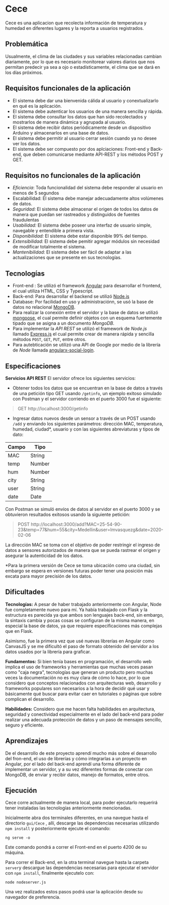 
# Cece
 Cece es una aplicacion que recolecta información de temperatura y humedad en diferentes lugares y la reporta a usuarios registrados.

## Problemática

Usualmente, el clima de las ciudades y sus variables relacionadas cambian diariamente, por lo que es necesario monitorear valores diarios que nos permitan predecir ya sea a ojo o estadísticamente, el clima que se dará en los días próximos.

## Requisitos funcionales de la aplicación

- El sistema debe dar una bienvenida cálida al usuario y conextualizarlo en qué es la aplicación. 
-  El sistema debe autenticar los usuarios de una manera sencilla y rápida.
- El sistema debe consultar los datos que han sido recolectados y mostrarlos de manera dinámica y agrupada al usuario.
- El sistema debe recibir datos  periódicamente desde un dispositivo Arduino y almacenarlos en una base de datos.
-   El sistema debe permitir al usuario cerrar sesión cuando ya no desee ver los datos.
- El sistema debe ser compuesto por dos aplciaciones: Front-end y Back-end, que deben comunicarse mediante API-REST y los métodos POST y GET.

## Requisitos no funcionales de la aplicación


- *Eficiencia*: Toda funcionalidad del sistema debe responder al usuario en menos de 5 segundos
- Escalabilidad: El sistema debe manejar adecuadamente altos volúmenes de datos.
-   _Seguridad:_  El sistema debe almacenar el origen de todos los datos de manera que puedan ser rastreados y distinguidos de fuentes fraudulentas
-  _Usabilidad:_  El sistema debe poseer una interfaz de usuario simple, navegable y entendible a  primera vista.
-   _Disponibilidad:_  El sistema debe estar disponible 99% del tiempo.
-   _Extensibilidad:_  El sistema debe pemitir agregar módulos sin necesidad de modificar totalmente el sistema.
- *Mantenibilidad:* El sistema debe ser fácil de adaptar a las actualizaciones que se presente en sus tecnologías.

## Tecnologías
- Front-end : Se utilizó el framework  [Angular](https://angular.io/)  para desarrollar el frontend, el cual utiliza HTML, CSS y Typescript.
- Back-end: Para desarrollar el backend se utilizó  [Node.js](https://nodejs.org/es/)  
- Database: Por facilidad en uso y administraciónn, se usó la base de datos no relacional  [MongoDB](https://www.mongodb.com/es).
- Para realizar la conexión entre el servidor y la base de datos se utilizó  [mongoose](https://mongoosejs.com/), el cual permite definir objetos con un esquema fuertemente tipado que se asigna a un documento  _MongoDB_.
- Para implementar la  _API REST_  se utilizó el framework de  _Node.js_  llamado  [Express.js](https://expressjs.com/es/)  el cual permite crear de manera rápida y sencilla métodos  `POST`,  `GET`,  `PUT`, entre otros.
- Para autebticación se utilizó una API de Google por medio de la librería de  _Node_  llamada  [angularx-social-login](https://www.npmjs.com/package/angularx-social-login).

## Especificaciones
**Servicios API REST**
El servidor ofrece los siguientes servicios:

 -   Obtener todos los datos que se encuentran en la base de datos a través de una petición tipo GET  usando `/getinfo`, un ejemplo exitoso simulado con Postman y el servidor corriendo en el puerto 3000 fue el siguiente: 
 > GET http://localhost:3000/getinfo
    
 -  Ingresar datos nuevos desde un sensor a través de un POST usando `/add` y enviando los siguientes parámetros:  dirección MAC, temperatura, humedad, ciudad*, usuario y con las siguientes abreviaturas y tipos de dato:

|Campo|Tipo |
|--|--|
| MAC |  String
|temp|Number
|hum|Number
|city|String
|user|String
|date|Date

Con Postman se simuló envíos de datos al servidor en el puerto 3000 y se obtuvieron resultados exitosos usando la siguiente petición:

> POST http://localhost:3000/add?MAC=25-54-90-23&temp=77&hum=55&city=Medellin&user=lmvasquezg&date=2020-02-06
>
La dirección MAC se toma con el objetivo de poder restringir el ingreso de datos a sensores autorizados de manera que se pueda rastrear el origen y asegurar la autenticidad de los datos.

*Para la primera versión de Cece se toma ubicación como una ciudad, sin embargo se espera en versiones futuras poder tener una posición más excata para mayor precisión de los datos.

## Dificultades

**Tecnologías:**
A pesar de haber trabajado anteriormente con Angular, Node fue completamente nuevo para mí. Ya había trabajado con Flask y la estructura es parecida ya que ambos son lenguajes back-end, sin embargo, la sintaxis cambia y pocas cosas se configuran de la misma manera, en especial la base de datos, ya que requiere especificaciones más complejas que en Flask. 

Asimismo, fue la primera vez que usé nuevas librerías en Angular como CanvasJS y se me dificultó el paso de formato obtenido del servidor a los datos usados por la librería para graficar.

**Fundamentos:**
Si bien tenía bases en programación, el desarrollo web implica el uso de frameworks y herramientas que muchas veces pasan como "caja negra", tecnologías que generan un producto pero muchas veces la documentación no es muy clara de cómo lo hace, por lo que considero que conceptos relacionados con arquitecturas web, desarrollo y frameworks populares son necesarios a la hora de decidir qué usar y básicamente qué buscar para evitar caer en tutoriales o páginas que sobre complican el desarrollo.

**Habilidades:** Considero que me hacen falta habilidades en arquitectura, seguridad y conectividad especialmente en el lado del back-end para poder realizar una adecuada protección de datos y un paso de mensajes sencillo, seguro y eficiente.

## Aprendizajes
De el desarrollo de este proyecto aprendí mucho más sobre el desarrollo del fron-end, el uso de librerías y cómo integrarlas a un proyecto en Angular, por el lado del back-end aprendí una forma diferente de implementar un servidor, y a su vez diferentes formas de conectar con MongoDB, de enviar y recibir datos, manejo de formatos, entre otros.
 

## Ejecución
Cece corre actualmente de manera local, para poder ejecutarlo requerirá tener instaladas las tecnologías anteriormente mencionadas.

Inicialmente abra dos terminales diferentes, en una navegue hasta el directorio `gui/Cece` , allí, descarge las dependencias necesarias utilizando  `npm install` y posteriormente ejecute el comando:

    ng serve -o

Este comando pondrá a correr el Front-end en el puerto 4200 de su máquina.

 Para correr el Back-end, en la otra terminal navegue hasta la carpeta `server`y descargue las dependencias necesarias para ejecutar el servidor con  `npm install`, finalmente ejecutelo con:

`node nodeserver.js`

Una vez realizados estos pasos podrá usar la aplicación desde su navegador de preferencia.

